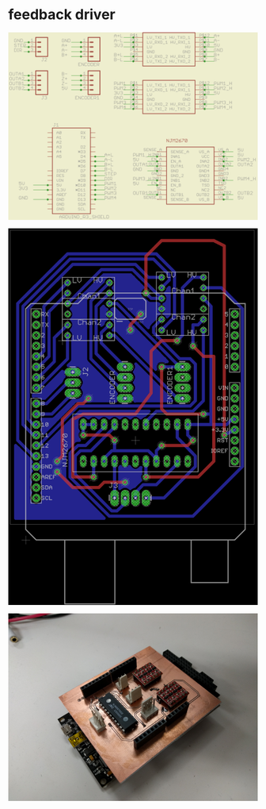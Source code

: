 # feedback driver

![schematics](schematics.png)

![driver_shield2](driver_shield2.png)

![implement](implement.png)
